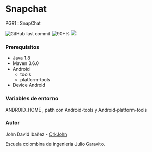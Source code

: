 # Snapchat


PGR1 : SnapChat

![GitHub last commit](https://img.shields.io/github/last-commit/CrkJohn/Snapchat.svg?style=for-the-badge) ![90+%]( https://img.shields.io/github/languages/top/crkJohn/Snapchat.svg?style=for-the-badge&colorB=red) ![](https://img.shields.io/badge/platform-windows-lightgrey.svg?colorB=blue)

### Prerequisitos

* Java 1.8
* Maven 3.6.0 
* Android 
  * tools
  * platform-tools
* Device Android

### Variables de entorno
ANDROID_HOME  , path con  Android-tools   y Android-platform-tools



### Autor

John David Ibañez - [CrkJohn](https://github.com/CrkJohn)

Escuela colombina de ingenieria Julio Garavito. 
